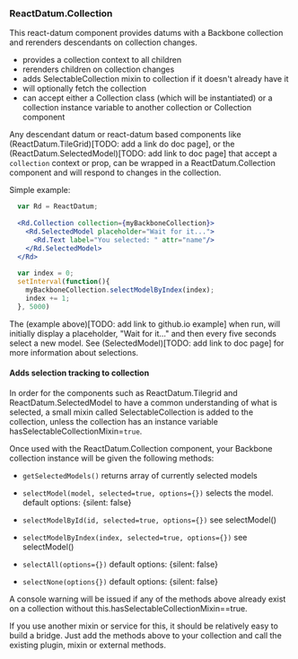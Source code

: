### ReactDatum.Collection

This react-datum component provides datums with a Backbone collection and rerenders descendants on collection changes.  
- provides a collection context to all children
- rerenders children on collection changes
- adds SelectableCollection mixin to collection if it doesn't already have it
- will optionally fetch the collection
- can accept either a Collection class (which will be instantiated) or a
collection instance variable to another collection or Collection component


Any descendant datum or react-datum based components like (ReactDatum.TileGrid)[TODO: add a link do doc page], or the (ReactDatum.SelectedModel)[TODO: add link to doc page] that accept a `collection` context or prop, can be wrapped in a ReactDatum.Collection component and will respond to changes in the collection.  

Simple example:
```jsx
  var Rd = ReactDatum;
  
  <Rd.Collection collection={myBackboneCollection}>
    <Rd.SelectedModel placeholder="Wait for it...">
      <Rd.Text label="You selected: " attr="name"/>
    </Rd.SelectedModel>
  </Rd>
  
  var index = 0;
  setInterval(function(){
    myBackboneCollection.selectModelByIndex(index);
    index += 1;
  }, 5000)

```
The (example above)[TODO: add link to github.io example] when run, will initially display a placeholder, "Wait for it..." and then every five seconds select a new model. See (SelectedModel)[TODO: add link to doc page] for more information about selections.

#### Adds selection tracking to collection

In order for the components such as ReactDatum.Tilegrid and ReactDatum.SelectedModel to have a common understanding of what is selected,  a small mixin called SelectableCollection is added to the collection, unless the collection has an instance variable hasSelectableCollectionMixin=`true`. 

Once used with the ReactDatum.Collection component, your Backbone collection instance will be given the following methods:

- `getSelectedModels()`  returns array of currently selected models

- `selectModel(model, selected=true, options={})`  selects the model. default options: {silent: false}

- `selectModelById(id, selected=true, options={})`  see selectModel()

- `selectModelByIndex(index, selected=true, options={})`  see selectModel()

- `selectAll(options={})` default options: {silent: false}

- `selectNone(options{})` default options: {silent: false}

A console warning will be issued if any of the methods above already exist on a collection without this.hasSelectableCollectionMixin==true.   

If you use another mixin or service for this, it should be relatively easy to build a bridge. Just add the methods above to your collection and call the existing plugin, mixin or external methods.


